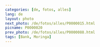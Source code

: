 ```yaml
---
categories: [de, fotos, alles]
lang: de
layout: photo
next_photo: /de/fotos/alles/P0000015.html
picname: P0000020
prev_photo: /de/fotos/alles/P0000088.html
tags: [Bank, Moringa]
---
```

